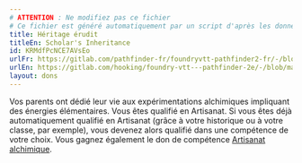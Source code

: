 ```yaml
---
# ATTENTION : Ne modifiez pas ce fichier
# Ce fichier est généré automatiquement par un script d'après les données du module Foundry VTT officiel et de sa traduction
title: Héritage érudit
titleEn: Scholar's Inheritance
id: KRMdfPcNCE7AVsEo
urlFr: https://gitlab.com/pathfinder-fr/foundryvtt-pathfinder2-fr/-/blob/master/data/feats/KRMdfPcNCE7AVsEo.htm
urlEn: https://gitlab.com/hooking/foundry-vtt---pathfinder-2e/-/blob/master/packs/data/feats.db/scholar-s-inheritance.json
layout: dons
---
```

Vos parents ont dédié leur vie aux expérimentations alchimiques impliquant des énergies élémentaires. Vous êtes qualifié en Artisanat. Si vous êtes déjà automatiquement qualifié en Artisanat (grâce à votre historique ou à votre classe, par exemple), vous devenez alors qualifié dans une compétence de votre choix. Vous gagnez également le don de compétence [Artisanat alchimique](artisanat-alchimique.md).

